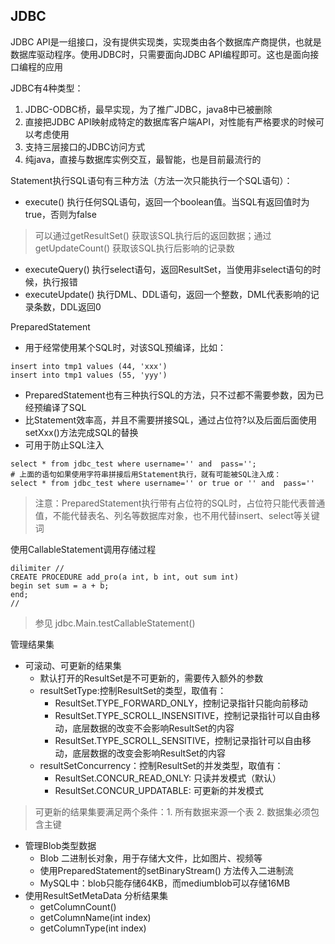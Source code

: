 ## JDBC

JDBC API是一组接口，没有提供实现类，实现类由各个数据库产商提供，也就是数据库驱动程序。使用JDBC时，只需要面向JDBC API编程即可。这也是面向接口编程的应用

JDBC有4种类型：
1. JDBC-ODBC桥，最早实现，为了推广JDBC，java8中已被删除
2. 直接把JDBC API映射成特定的数据库客户端API，对性能有严格要求的时候可以考虑使用
3. 支持三层接口的JDBC访问方式
4. 纯java，直接与数据库实例交互，最智能，也是目前最流行的


Statement执行SQL语句有三种方法（方法一次只能执行一个SQL语句）：
- execute() 执行任何SQL语句，返回一个boolean值。当SQL有返回值时为true，否则为false
> 可以通过getResultSet() 获取该SQL执行后的返回数据；通过getUpdateCount() 获取该SQL执行后影响的记录数
- executeQuery() 执行select语句，返回ResultSet，当使用非select语句的时候，执行报错
- executeUpdate() 执行DML、DDL语句，返回一个整数，DML代表影响的记录条数，DDL返回0

PreparedStatement
- 用于经常使用某个SQL时，对该SQL预编译，比如：
```
insert into tmp1 values (44, 'xxx')
insert into tmp1 values (55, 'yyy')
```
- PreparedStatement也有三种执行SQL的方法，只不过都不需要参数，因为已经预编译了SQL
- 比Statement效率高，并且不需要拼接SQL，通过占位符?以及后面后面使用setXxx()方法完成SQL的替换
- 可用于防止SQL注入
```
select * from jdbc_test where username='' and  pass='';
# 上面的语句如果使用字符串拼接后用Statement执行，就有可能被SQL注入成：
select * from jdbc_test where username='' or true or '' and  pass=''
```
> 注意：PreparedStatement执行带有占位符的SQL时，占位符只能代表普通值，不能代替表名、列名等数据库对象，也不用代替insert、select等关键词

使用CallableStatement调用存储过程
```
dilimiter //
CREATE PROCEDURE add_pro(a int, b int, out sum int)
begin set sum = a + b;
end;
//
```
>参见 jdbc.Main.testCallableStatement()

管理结果集
- 可滚动、可更新的结果集
    - 默认打开的ResultSet是不可更新的，需要传入额外的参数
    - resultSetType:控制ResultSet的类型，取值有：
        - ResultSet.TYPE_FORWARD_ONLY，控制记录指针只能向前移动
        - ResultSet.TYPE_SCROLL_INSENSITIVE，控制记录指针可以自由移动，底层数据的改变不会影响ResultSet的内容
        - ResultSet.TYPE_SCROLL_SENSITIVE，控制记录指针可以自由移动，底层数据的改变会影响ResultSet的内容
    - resultSetConcurrency：控制ResultSet的并发类型，取值有：
        - ResultSet.CONCUR_READ_ONLY: 只读并发模式（默认）
        - ResultSet.CONCUR_UPDATABLE: 可更新的并发模式
> 可更新的结果集要满足两个条件：1. 所有数据来源一个表 2. 数据集必须包含主键
- 管理Blob类型数据
    - Blob 二进制长对象，用于存储大文件，比如图片、视频等
    - 使用PreparedStatement的setBinaryStream() 方法传入二进制流
    - MySQL中：blob只能存储64KB，而mediumblob可以存储16MB
- 使用ResultSetMetaData 分析结果集
    - getColumnCount()
    - getColumnName(int index)
    - getColumnType(int index)
    